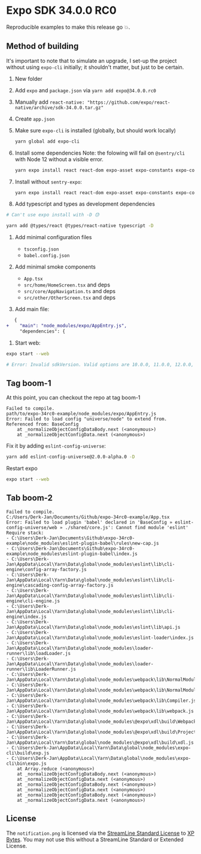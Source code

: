 # Expo SDK 34.0.0 RC0

Reproducible examples to make this release go 💥.

## Method of building

It's important to note that to simulate an upgrade, I set-up the project without using `expo-cli` initially; it shouldn't matter, but just to be certain.

1. New folder
1. Add `expo` and `package.json` via `yarn add expo@34.0.0.rc0`
1. Manually add `react-native: "https://github.com/expo/react-native/archive/sdk-34.0.0.tar.gz"`
1. Create `app.json`
1. Make sure `expo-cli` is installed (globally, but should work locally)

    ```bash
    yarn global add expo-cli
    ```

1. Install some dependencies
Note: the folowing will fail on `@sentry/cli` with Node 12 without a visible error.

    ```bash
    yarn expo install react react-dom expo-asset expo-constants expo-core expo-location expo-permissions expo-secure-store @expo/vector-icons react-native-screens react-native-paper react-native-device-info sentry-expo
    ```

1. Install without `sentry-expo`:

    ```bash
    yarn expo install react react-dom expo-asset expo-constants expo-core expo-location expo-permissions expo-secure-store @expo/vector-icons react-native-screens react-native-paper react-native-device-info
    ```

1. Add typescript and types as development dependencies

```bash
# Can't use expo install with -D 😓

yarn add @types/react @types/react-native typescript -D
```

1. Add minimal configuration files
   - `tsconfig.json`
   - `babel.config.json`

1. Add minimal smoke components
   - `App.tsx`
   - `src/home/HomeScreen.tsx` and deps
   - `src/core/AppNavigation.ts` and deps
   - `src/other/OtherScreen.tsx` and deps

1. Add main file:

```diff
   {
+    "main": "node_modules/expo/AppEntry.js",
     "dependencies": {
```

1. Start web:

```bash
expo start --web

# Error: Invalid sdkVersion. Valid options are 10.0.0, 11.0.0, 12.0.0, 13.0.0, 14.0.0, 15.0.0, 16.0.0, 17.0.0, 18.0.0, 19.0.0, 20.0.0, 21.0.0, 22.0.0, 23.0.0, 24.0.0, 25.0.0, 26.0.0, 27.0.0, 28.0.0, 29.0.0, 30.0.0, 31.0.0, 32.0.0, 33.0.0, 7.0.0, 8.0.0, 9.0.0
```

## Tag boom-1

At this point, you can checkout the repo at tag boom-1

```text
Failed to compile.
path/to/expo-34rc0-example/node_modules/expo/AppEntry.js
Error: Failed to load config "universe/node" to extend from.
Referenced from: BaseConfig
    at _normalizeObjectConfigDataBody.next (<anonymous>)
    at _normalizeObjectConfigData.next (<anonymous>)
```

Fix it by adding `eslint-config-universe`:

```bash
yarn add eslint-config-universe@2.0.0-alpha.0 -D
```

Restart expo
```bash
expo start --web
```

## Tab boom-2

```text
Failed to compile.
C:/Users/Derk-Jan/Documents/Github/expo-34rc0-example/App.tsx
Error: Failed to load plugin 'babel' declared in 'BaseConfig » eslint-config-universe/web » ./shared/core.js': Cannot find module 'eslint'
Require stack:
- C:\Users\Derk-Jan\Documents\Github\expo-34rc0-example\node_modules\eslint-plugin-babel\rules\new-cap.js
- C:\Users\Derk-Jan\Documents\Github\expo-34rc0-example\node_modules\eslint-plugin-babel\index.js
- C:\Users\Derk-Jan\AppData\Local\Yarn\Data\global\node_modules\eslint\lib\cli-engine\config-array-factory.js
- C:\Users\Derk-Jan\AppData\Local\Yarn\Data\global\node_modules\eslint\lib\cli-engine\cascading-config-array-factory.js
- C:\Users\Derk-Jan\AppData\Local\Yarn\Data\global\node_modules\eslint\lib\cli-engine\cli-engine.js
- C:\Users\Derk-Jan\AppData\Local\Yarn\Data\global\node_modules\eslint\lib\cli-engine\index.js
- C:\Users\Derk-Jan\AppData\Local\Yarn\Data\global\node_modules\eslint\lib\api.js
- C:\Users\Derk-Jan\AppData\Local\Yarn\Data\global\node_modules\eslint-loader\index.js
- C:\Users\Derk-Jan\AppData\Local\Yarn\Data\global\node_modules\loader-runner\lib\loadLoader.js
- C:\Users\Derk-Jan\AppData\Local\Yarn\Data\global\node_modules\loader-runner\lib\LoaderRunner.js
- C:\Users\Derk-Jan\AppData\Local\Yarn\Data\global\node_modules\webpack\lib\NormalModule.js
- C:\Users\Derk-Jan\AppData\Local\Yarn\Data\global\node_modules\webpack\lib\NormalModuleFactory.js
- C:\Users\Derk-Jan\AppData\Local\Yarn\Data\global\node_modules\webpack\lib\Compiler.js
- C:\Users\Derk-Jan\AppData\Local\Yarn\Data\global\node_modules\webpack\lib\webpack.js
- C:\Users\Derk-Jan\AppData\Local\Yarn\Data\global\node_modules\@expo\xdl\build\Webpack.js
- C:\Users\Derk-Jan\AppData\Local\Yarn\Data\global\node_modules\@expo\xdl\build\Project.js
- C:\Users\Derk-Jan\AppData\Local\Yarn\Data\global\node_modules\@expo\xdl\build\xdl.js
- C:\Users\Derk-Jan\AppData\Local\Yarn\Data\global\node_modules\expo-cli\build\exp.js
- C:\Users\Derk-Jan\AppData\Local\Yarn\Data\global\node_modules\expo-cli\bin\expo.js
    at Array.reduce (<anonymous>)
    at _normalizeObjectConfigDataBody.next (<anonymous>)
    at _normalizeObjectConfigData.next (<anonymous>)
    at _normalizeObjectConfigDataBody.next (<anonymous>)
    at _normalizeObjectConfigData.next (<anonymous>)
    at _normalizeObjectConfigDataBody.next (<anonymous>)
    at _normalizeObjectConfigData.next (<anonymous>)
```

## License

The `notification.png` is licensed via the [StreamLine Standard License](https://streamlineicons.com/ux/standard-license.html) to [XP Bytes](https://xpbytes.com). You may not use this without a StreamLine Standard or Extended License.
